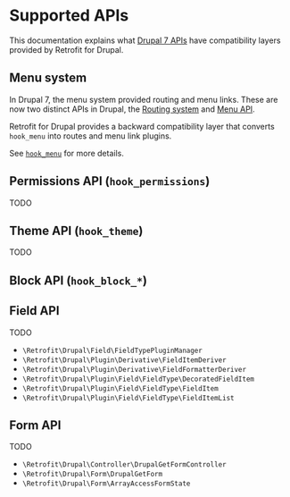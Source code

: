# Supported APIs

This documentation explains what [Drupal 7 APIs](https://www.drupal.org/docs/7/api) have compatibility layers provided 
by Retrofit for Drupal.

## Menu system

In Drupal 7, the menu system provided routing and menu links. These are now two distinct APIs in Drupal, 
the [Routing system](https://www.drupal.org/docs/drupal-apis/routing-system) and [Menu API](https://www.drupal.org/docs/drupal-apis/menu-api).

Retrofit for Drupal provides a backward compatibility layer that converts `hook_menu` into routes and menu link plugins.

See [`hook_menu`](supported-hooks.md#hookmenu) for more details.

## Permissions API (`hook_permissions`)

TODO 

## Theme API (`hook_theme`)

TODO

## Block API (`hook_block_*`)

## Field API

TODO

- `\Retrofit\Drupal\Field\FieldTypePluginManager`
- `\Retrofit\Drupal\Plugin\Derivative\FieldItemDeriver`
- `\Retrofit\Drupal\Plugin\Derivative\FieldFormatterDeriver`
- `\Retrofit\Drupal\Plugin\Field\FieldType\DecoratedFieldItem`
- `\Retrofit\Drupal\Plugin\Field\FieldType\FieldItem`
- `\Retrofit\Drupal\Plugin\Field\FieldType\FieldItemList`

## Form API

TODO 

* `\Retrofit\Drupal\Controller\DrupalGetFormController`
* `\Retrofit\Drupal\Form\DrupalGetForm`
* `\Retrofit\Drupal\Form\ArrayAccessFormState`
